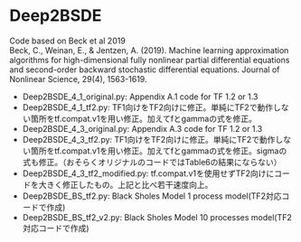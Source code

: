 # Deep2BSDE  
Code based on Beck et al 2019  
Beck, C., Weinan, E., & Jentzen, A. (2019). Machine learning approximation algorithms for high-dimensional fully nonlinear partial differential equations and second-order backward stochastic differential equations. Journal of Nonlinear Science, 29(4), 1563-1619.

- Deep2BSDE_4_1_original.py: Appendix A.1 code for TF 1.2 or 1.3
- Deep2BSDE_4_1_tf2.py: TF1向けをTF2向けに修正。単純にTF2で動作しない箇所をtf.compat.v1を用い修正。加えてfとgammaの式を修正。
- Deep2BSDE_4_3_original.py: Appendix A.3 code for TF 1.2 or 1.3
- Deep2BSDE_4_3_tf2.py: TF1向けをTF2向けに修正。単純にTF2で動作しない箇所をtf.compat.v1を用い修正。加えてfとgammaの式を修正。sigmaの式も修正。（おそらくオリジナルのコードではTable6の結果にならない）
- Deep2BSDE_4_3_tf2_modified.py: tf.compat.v1を使用せずTF2向けにコードを大きく修正したもの。上記と比べ若干速度向上。
- Deep2BSDE_BS_tf2.py: Black Sholes Model 1 process model(TF2対応コードで作成)
- Deep2BSDE_BS_tf2_v2.py: Black Sholes Model 10 processes model(TF2対応コードで作成)
